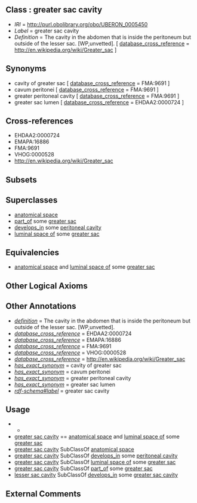 
## Class : greater sac cavity

 * *IRI* = http://purl.obolibrary.org/obo/UBERON_0005450
 * *Label* = greater sac cavity
 * *Definition* = The cavity in the abdomen that is inside the peritoneum but outside of the lesser sac. [WP,unvetted]. [ [database_cross_reference](../../ef/oboInOwl#hasDbXref.md) = http://en.wikipedia.org/wiki/Greater_sac ]

## Synonyms

 * cavity of greater sac [ [database_cross_reference](../../ef/oboInOwl#hasDbXref.md) = FMA:9691 ]
 * cavum peritonei [ [database_cross_reference](../../ef/oboInOwl#hasDbXref.md) = FMA:9691 ]
 * greater peritoneal cavity [ [database_cross_reference](../../ef/oboInOwl#hasDbXref.md) = FMA:9691 ]
 * greater sac lumen [ [database_cross_reference](../../ef/oboInOwl#hasDbXref.md) = EHDAA2:0000724 ]

## Cross-references

 * EHDAA2:0000724
 * EMAPA:16886
 * FMA:9691
 * VHOG:0000528
 * http://en.wikipedia.org/wiki/Greater_sac

## Subsets


## Superclasses

 * [anatomical space](../../UBERON/64/UBERON_0000464.md)
 * [part_of](../../BFO/50/BFO_0000050.md) some [greater sac](../../UBERON/49/UBERON_0005449.md)
 * [develops_in](../../RO/26/RO_0002226.md) some [peritoneal cavity](../../UBERON/79/UBERON_0001179.md)
 * [luminal space of](../../RO/72/RO_0002572.md) some [greater sac](../../UBERON/49/UBERON_0005449.md)

## Equivalencies

 * [anatomical space](../../UBERON/64/UBERON_0000464.md) and [luminal space of](../../RO/72/RO_0002572.md) some [greater sac](../../UBERON/49/UBERON_0005449.md)

## Other Logical Axioms


## Other Annotations

 * *[definition](../../IAO/15/IAO_0000115.md)* = The cavity in the abdomen that is inside the peritoneum but outside of the lesser sac. [WP,unvetted].
 * *[database_cross_reference](../../ef/oboInOwl#hasDbXref.md)* = EHDAA2:0000724
 * *[database_cross_reference](../../ef/oboInOwl#hasDbXref.md)* = EMAPA:16886
 * *[database_cross_reference](../../ef/oboInOwl#hasDbXref.md)* = FMA:9691
 * *[database_cross_reference](../../ef/oboInOwl#hasDbXref.md)* = VHOG:0000528
 * *[database_cross_reference](../../ef/oboInOwl#hasDbXref.md)* = http://en.wikipedia.org/wiki/Greater_sac
 * *[has_exact_synonym](../../ym/oboInOwl#hasExactSynonym.md)* = cavity of greater sac
 * *[has_exact_synonym](../../ym/oboInOwl#hasExactSynonym.md)* = cavum peritonei
 * *[has_exact_synonym](../../ym/oboInOwl#hasExactSynonym.md)* = greater peritoneal cavity
 * *[has_exact_synonym](../../ym/oboInOwl#hasExactSynonym.md)* = greater sac lumen
 * *[rdf-schema#label](../../el/rdf-schema#label.md)* = greater sac cavity

## Usage

 * -
 * [greater sac cavity](../../UBERON/50/UBERON_0005450.md) == [anatomical space](../../UBERON/64/UBERON_0000464.md) and [luminal space of](../../RO/72/RO_0002572.md) some [greater sac](../../UBERON/49/UBERON_0005449.md)
 * [greater sac cavity](../../UBERON/50/UBERON_0005450.md) SubClassOf [anatomical space](../../UBERON/64/UBERON_0000464.md)
 * [greater sac cavity](../../UBERON/50/UBERON_0005450.md) SubClassOf [develops_in](../../RO/26/RO_0002226.md) some [peritoneal cavity](../../UBERON/79/UBERON_0001179.md)
 * [greater sac cavity](../../UBERON/50/UBERON_0005450.md) SubClassOf [luminal space of](../../RO/72/RO_0002572.md) some [greater sac](../../UBERON/49/UBERON_0005449.md)
 * [greater sac cavity](../../UBERON/50/UBERON_0005450.md) SubClassOf [part_of](../../BFO/50/BFO_0000050.md) some [greater sac](../../UBERON/49/UBERON_0005449.md)
 * [lesser sac cavity](../../UBERON/52/UBERON_0005252.md) SubClassOf [develops_in](../../RO/26/RO_0002226.md) some [greater sac cavity](../../UBERON/50/UBERON_0005450.md)

## External Comments

